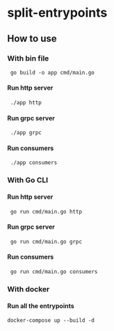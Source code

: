# split-entrypoints

## How to use

### With bin file
```shell
 go build -o app cmd/main.go 
```

#### Run http server
```shell
 ./app http
```

#### Run grpc server
```shell
 ./app grpc
```

#### Run consumers
```shell
 ./app consumers
```

### With Go CLI

#### Run http server
```shell
 go run cmd/main.go http 
```

#### Run grpc server
```shell
 go run cmd/main.go grpc 
```

#### Run consumers
```shell
 go run cmd/main.go consumers 
```

### With docker

#### Run all the entrypoints
```shell
docker-compose up --build -d
```
